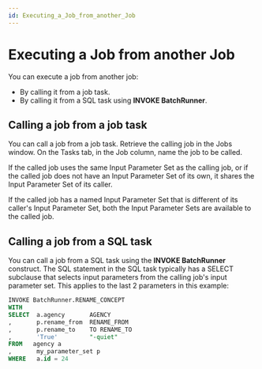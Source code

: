```yaml
---
id: Executing_a_Job_from_another_Job
---
```


# Executing a Job from another Job

You can execute a job from another job:

- By calling it from a job task.
- By calling it from a SQL task using **INVOKE BatchRunner**.

## Calling a job from a job task

You can call a job from a job task. Retrieve the calling job in the Jobs window. On the Tasks tab, in the Job column, name the job to be called.

If the called job uses the same Input Parameter Set as the calling job, or if the called job does not have an Input Parameter Set of its own, it shares the Input Parameter Set of its caller.

If the called job has a named Input Parameter Set that is different of its caller's Input Parameter Set, both the Input Parameter Sets are available to the called job.

## Calling a job from a SQL task

You can call a job from a SQL task using the **INVOKE BatchRunner** construct. The SQL statement in the SQL task typically has a SELECT subclause that selects input parameters from the calling job's input parameter set. This applies to the last 2 parameters in this example:

```sql
INVOKE BatchRunner.RENAME_CONCEPT
WITH
SELECT  a.agency       AGENCY
,       p.rename_from  RENAME_FROM
,       p.rename_to    TO RENAME_TO
,       'True'         "-quiet"
FROM   agency a
,       my_parameter_set p
WHERE   a.id = 24

```